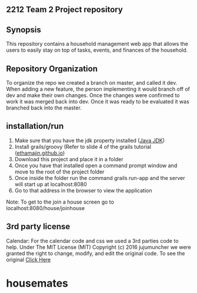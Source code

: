 ## 2212 Team 2 Project repository

## Synopsis

This repository contains a household management web app that allows the users to easily stay on top of tasks, events, and finances of the household.

##  Repository Organization

To organize the repo we created a branch on master, and called it dev.  When adding a new feature, the person implementing it would
branch off of dev and make their own changes. Once the changes were confirmed to work it was merged back into dev. Once it was ready to 
be evaluated it was branched back into the master.

##  installation/run

1. Make sure that you have the jdk property installed ([Java JDK](https://www3.ntu.edu.sg/home/ehchua/programming/howto/JDK_Howto.html))
2. Install grails/groovy (Refer to slide 4 of the grails tutorial ([ethamajin.github.io](https://ethamajin.github.io/CS2212B-2017/TUTORIALS.html))
3. Download this project and place it in a folder
4. Once you have that installed open a command prompt window and move to the root of the project folder
5. Once inside the folder run the command grails run-app and the server will start up at localhost:8080
6. Go to that address in the browser to view the application

Note: To get to the join a house screen go to localhost:8080/house/joinhouse


##  3rd party license

Calendar: For the calendar code and css we used a 3rd parties code to help. Under The MIT License (MIT) Copyright (c) 2016 jujumuncher we were granted the right to change, modify, and edit the original code. To see the original [Click Here](https://github.com/jujumuncher/caleandar)
# housemates
